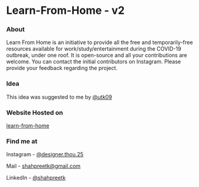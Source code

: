 # Learn-From-Home - v2

### About
Learn From Home is an initiative to provide all the free and temporarily-free resources available for work/study/entertainment during the COVID-19 outbreak, under one roof. It is open-source and all your contributions are welcome. You can contact the initial contributors on Instagram. Please provide your feedback regarding the project.

### Idea
This idea was suggested to me by [@utk09](https://github.com/utk09)

### Website Hosted on
[learn-from-home](https://learn-from-home.herokuapp.com/)

### Find me at
Instagram - [@designer.thou.25](https://www.instagram.com/designer.thou.25/)

Mail - [shahpreetk@gmail.com](mailto:shahpreetk@gmail.com)

LinkedIn - [@shahpreetk](https://www.linkedin.com/in/shahpreetk/)  